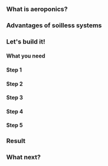 ### What is aeroponics?

### Advantages of soilless systems

### Let's build it!

#### What you need

#### Step 1

#### Step 2

#### Step 3

#### Step 4

#### Step 5

### Result

### What next?
